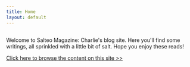 ```yaml
---
title: Home
layout: default
---
```


## 

Welcome to Salteo Magazine: Charlie's blog site. Here you'll find some writings, all sprinkled with a little bit of salt. Hope you enjoy these reads!

[Click here to browse the content on this site >>](/Browse)

